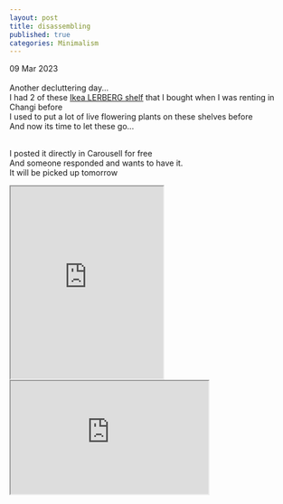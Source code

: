 ```yaml
---
layout: post
title: disassembling
published: true
categories: Minimalism
---
```

09 Mar 2023
<br>
<br>
Another decluttering day...
<br>
I had 2 of these [Ikea LERBERG shelf](https://www.ikea.com/sg/en/p/lerberg-shelf-unit-dark-grey-60186401/?utm_source=google&utm_medium=surfaces&utm_campaign=shopping_feed&utm_content=free_google_shopping_clicks_Storeandorganisefurniture&gclid=Cj0KCQiAx6ugBhCcARIsAGNmMbjXfKNP9p3Q7_Z_SL2kqixYgS-KTNbJmzdtDfI-B9OILJfBDZufYQ8aAjNsEALw_wcB&gclsrc=aw.ds) that I bought when I was renting in Changi before
<br>
I used to put a lot of live flowering plants on these shelves before
<br>
And now its time to let these go...
<br>
<br>
<!--more-->
I posted it directly in Carousell for free
<br>
And someone responded and wants to have it.
<br>
It will be picked up tomorrow
<br>
<iframe src="https://drive.google.com/file/d/1Kporl65P85kVytdvlLpDTE7Moomfziv8/preview" width="270" height="340" allow="autoplay"></iframe>
<iframe src="https://drive.google.com/file/d/1fFW-R9han01m5Es8QsDNxuSdJVtED22r/preview" width="350" height="200" allow="autoplay"></iframe>
